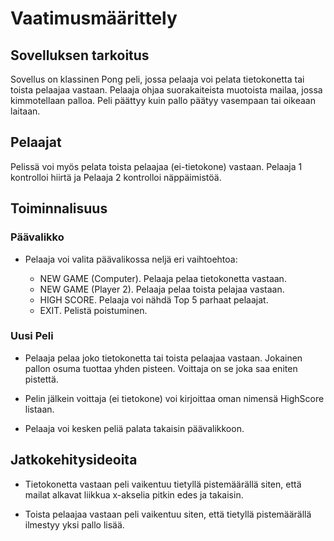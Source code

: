 # Vaatimusmäärittely

## Sovelluksen tarkoitus

Sovellus on klassinen Pong peli, jossa pelaaja voi pelata tietokonetta tai toista pelaajaa vastaan. Pelaaja ohjaa suorakaiteista muotoista mailaa, jossa kimmotellaan palloa. Peli päättyy kuin pallo päätyy vasempaan tai oikeaan laitaan.

## Pelaajat

Pelissä voi myös pelata toista pelaajaa (ei-tietokone) vastaan. Pelaaja 1 kontrolloi hiirtä ja Pelaaja 2 kontrolloi näppäimistöä.

## Toiminnalisuus

### Päävalikko

- Pelaaja voi valita päävalikossa neljä eri vaihtoehtoa:
	
	- NEW GAME (Computer). Pelaaja pelaa tietokonetta vastaan.
	- NEW GAME (Player 2). Pelaaja pelaa toista pelajaa vastaan.
	- HIGH SCORE. Pelaaja voi nähdä Top 5 parhaat pelaajat.
	- EXIT. Pelistä poistuminen.

### Uusi Peli

- Pelaaja pelaa joko tietokonetta tai toista pelaajaa vastaan. Jokainen pallon osuma tuottaa yhden pisteen. Voittaja on se joka saa eniten pistettä. 

- Pelin jälkein voittaja (ei tietokone) voi kirjoittaa oman nimensä HighScore listaan.

- Pelaaja voi kesken peliä palata takaisin päävalikkoon.

## Jatkokehitysideoita

- Tietokonetta vastaan peli vaikentuu tietyllä pistemäärällä siten, että mailat alkavat liikkua x-akselia pitkin edes ja takaisin.

- Toista pelaajaa vastaan peli vaikentuu siten, että tietyllä pistemäärällä ilmestyy yksi pallo lisää.

